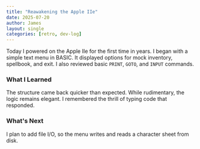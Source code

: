 ```yaml
---
title: "Reawakening the Apple IIe"
date: 2025-07-20
author: James
layout: single
categories: [retro, dev-log]
---
```


Today I powered on the Apple IIe for the first time in years. I began with a simple text menu in BASIC. It displayed options for mock inventory, spellbook, and exit. I also reviewed basic `PRINT`, `GOTO`, and `INPUT` commands.

### What I Learned
The structure came back quicker than expected. While rudimentary, the logic remains elegant. I remembered the thrill of typing code that responded.

### What's Next
I plan to add file I/O, so the menu writes and reads a character sheet from disk.
